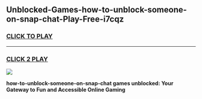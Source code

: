 
## Unblocked-Games-how-to-unblock-someone-on-snap-chat-Play-Free-i7cqz
<h3>
<a href="https://premium76.site?title=how-to-unblock-someone-on-snap-chat&ref=10A">CLICK TO PLAY</a></h3>
<hr>

<h3>
<a href="https://premium76.site?title=how-to-unblock-someone-on-snap-chat&ref=10A">CLICK 2 PLAY</a>
  
</h3>

<a href="https://premium76.site?title=how-to-unblock-someone-on-snap-chat&ref=10A"><img src="https://clearcache.store/games.png"></a>


**how-to-unblock-someone-on-snap-chat games unblocked: Your Gateway to Fun and Accessible Online Gaming**
